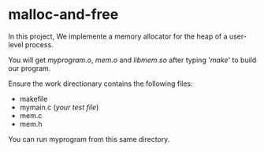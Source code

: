 # malloc-and-free
In this project, We implemente a memory allocator for the heap of a user-level process.

You will get _myprogram.o_, _mem.o_ and _libmem.so_ after typing '_make_' to build our program. 

Ensure the work directionary contains the following files:

* makefile
* mymain.c (_your test file_)
* mem.c
* mem.h

You can run myprogram from this same directory.
